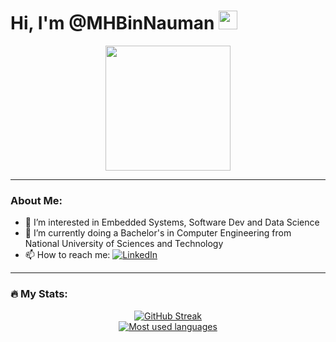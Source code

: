 <h1>
  Hi, I'm @MHBinNauman
  <img src="https://media.giphy.com/media/hvRJCLFzcasrR4ia7z/giphy.gif" width="30px"/>
</h1>

<div id="header" align="center">
  <img src="https://media2.giphy.com/media/v1.Y2lkPTc5MGI3NjExNTZhc2J5NmduNzVkMXV5MHBneDJ0NDdsOWtjdjlrODdpeHl5ZTRhbiZlcD12MV9pbnRlcm5hbF9naWZfYnlfaWQmY3Q9Zw/78XCFBGOlS6keY1Bil/giphy.gif" width="200"/>
</div>

<div id="badges" align="center">
  <img src="https://komarev.com/ghpvc/?username=MHBinNauman&style=flat-square&color=blue" alt=""/>
</div>

---

### About Me:

- 👀 I’m interested in Embedded Systems, Software Dev and Data Science
- 🌱 I’m currently doing a Bachelor's in Computer Engineering from National University of Sciences and Technology
- :mailbox: How to reach me: [![LinkedIn](https://custom-icon-badges.demolab.com/badge/LinkedIn-0A66C2?logo=linkedin-white&logoColor=fff)](https://www.linkedin.com/in/muhammad-hisham-bin-nauman)

---

### :fire: My Stats:

<div align="center">
  <a href="https://git.io/streak-stats"><img src="https://github-readme-streak-stats-brown-five.vercel.app?user=MHBinNauman&theme=highcontrast" alt="GitHub Streak" />
</div>

<div align="center">
  <a href="https://github.com/anuraghazra/github-readme-stats"><img src="https://github-readme-stats.vercel.app/api/top-langs/?username=MHBinNauman&layout=compact&theme=vision-friendly-dark" alt="Most used languages" />
</div>

<!---
MHBinNauman/MHBinNauman is a ✨ special ✨ repository because its `README.md` (this file) appears on your GitHub profile.
You can click the Preview link to take a look at your changes.
--->
